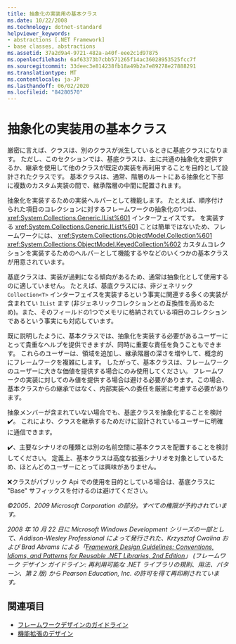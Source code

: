 ```yaml
---
title: 抽象化の実装用の基本クラス
ms.date: 10/22/2008
ms.technology: dotnet-standard
helpviewer_keywords:
- abstractions [.NET Framework]
- base classes, abstractions
ms.assetid: 37a2d9a4-9721-482a-a40f-eee2c1d97875
ms.openlocfilehash: 6af63373b7cbb571265f14ac36028953525fcc7f
ms.sourcegitcommit: 33deec3e814238fb18a49b2a7e89278e27888291
ms.translationtype: MT
ms.contentlocale: ja-JP
ms.lasthandoff: 06/02/2020
ms.locfileid: "84280570"
---
```

# <a name="base-classes-for-implementing-abstractions"></a>抽象化の実装用の基本クラス
厳密に言えば、クラスは、別のクラスが派生しているときに基底クラスになります。 ただし、このセクションでは、基底クラスは、主に共通の抽象化を提供するか、継承を使用して他のクラスが既定の実装を再利用することを目的として設計されたクラスです。 基本クラスは、通常、階層のルートにある抽象化と下部に複数のカスタム実装の間で、継承階層の中間に配置されます。

 抽象化を実装するための実装ヘルパーとして機能します。 たとえば、順序付けられた項目のコレクションに対するフレームワークの抽象化の1つは、 <xref:System.Collections.Generic.IList%601> インターフェイスです。 を実装する <xref:System.Collections.Generic.IList%601> ことは簡単ではないため、フレームワークには、 <xref:System.Collections.ObjectModel.Collection%601> <xref:System.Collections.ObjectModel.KeyedCollection%602> カスタムコレクションを実装するためのヘルパーとして機能するやなどのいくつかの基本クラスが用意されています。

 基底クラスは、実装が過剰になる傾向があるため、通常は抽象化として使用するのに適していません。 たとえば、基底クラスには、非ジェネリック `Collection<T>` インターフェイスを実装するという事実に関連する多くの実装が含まれてい `IList` ます (非ジェネリックコレクションとの互換性を高めるため)。また、そのフィールドの1つでメモリに格納されている項目のコレクションであるという事実にも対応しています。

 既に説明したように、基本クラスでは、抽象化を実装する必要があるユーザーにとって貴重なヘルプを提供できますが、同時に重要な責任を負うこともできます。 これらのユーザーは、領域を追加し、継承階層の深さを増やして、概念的にフレームワークを複雑にします。 したがって、基本クラスは、フレームワークのユーザーに大きな価値を提供する場合にのみ使用してください。 フレームワークの実装に対してのみ値を提供する場合は避ける必要があります。この場合、基本クラスからの継承ではなく、内部実装への委任を厳密に考慮する必要があります。

 抽象メンバーが含まれていない場合でも、基底クラスを抽象化することを検討✔️。 これにより、クラスを継承するためだけに設計されているユーザーに明確に通信できます。

 ✔️、主要なシナリオの種類とは別の名前空間に基本クラスを配置することを検討してください。 定義上、基本クラスは高度な拡張シナリオを対象としているため、ほとんどのユーザーにとっては興味がありません。

 ❌クラスがパブリック Api での使用を目的としている場合は、基底クラスに "Base" サフィックスを付けるのは避けてください。

 *©2005、2009 Microsoft Corporation の部分。すべての権限が予約されています。*

 *2008 年 10 月 22 日に Microsoft Windows Development シリーズの一部として、Addison-Wesley Professional によって発行された、Krzysztof Cwalina および Brad Abrams による「[Framework Design Guidelines: Conventions, Idioms, and Patterns for Reusable .NET Libraries, 2nd Edition](https://www.informit.com/store/framework-design-guidelines-conventions-idioms-and-9780321545619)」 (フレームワーク デザイン ガイドライン: 再利用可能な .NET ライブラリの規則、用法、パターン、第 2 版) から Pearson Education, Inc. の許可を得て再印刷されています。*

## <a name="see-also"></a>関連項目

- [フレームワークデザインのガイドライン](index.md)
- [機能拡張のデザイン](designing-for-extensibility.md)
